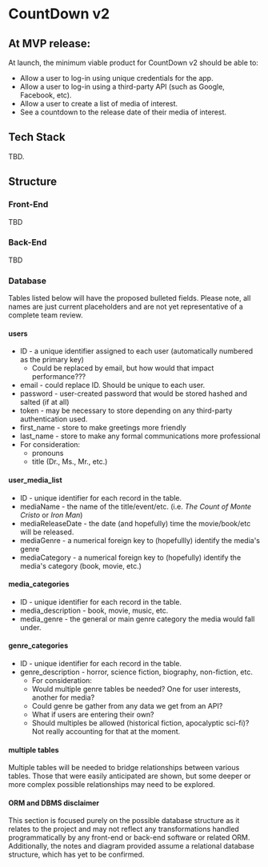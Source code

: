 # CountDown v2

## At MVP release:
At launch, the minimum viable product for CountDown v2 should be able to:
* Allow a user to log-in using unique credentials for the app.
* Allow a user to log-in using a third-party API (such as Google, Facebook, etc).
* Allow a user to create a list of media of interest.
* See a countdown to the release date of their media of interest.

## Tech Stack
TBD.

## Structure
### Front-End
TBD
### Back-End
TBD
### Database
Tables listed below will have the proposed bulleted fields. Please note, all names are just current placeholders and are not yet representative of a complete team review.
#### users
* ID - a unique identifier assigned to each user (automatically numbered as the primary key)
    * Could be replaced by email, but how would that impact performance???
* email - could replace ID. Should be unique to each user.
* password - user-created password that would be stored hashed and salted (if at all)
* token - may be necessary to store depending on any third-party authentication used.
* first_name - store to make greetings more friendly
* last_name - store to make any formal communications more professional
* For consideration:
    * pronouns
    * title (Dr., Ms., Mr., etc.)

#### user_media_list
* ID - unique identifier for each record in the table.
* mediaName - the name of the title/event/etc. (i.e. *The Count of Monte Cristo* or *Iron Man*)
* mediaReleaseDate - the date (and hopefully) time the movie/book/etc will be released.
* mediaGenre - a numerical foreign key to (hopefullly) identify the media's genre
* mediaCategory - a numerical foreign key to (hopefully) identify the media's category (book, movie, etc.)

#### media_categories
* ID - unique identifier for each record in the table.
* media_description - book, movie, music, etc.
* media_genre - the general or main genre category the media would fall under.

#### genre_categories
* ID - unique identifier for each record in the table.
* genre_description - horror, science fiction, biography, non-fiction, etc.
    * For consideration:
    * Would multiple genre tables be needed? One for user interests, another for media?
    * Could genre be gather from any data we get from an API?
    * What if users are entering their own?
    * Should multiples be allowed (historical fiction, apocalyptic sci-fi)? Not really accounting for that at the moment.

#### multiple tables
Multiple tables will be needed to bridge relationships between various tables. Those that were easily anticipated are shown, but some deeper or more complex possible relationships may need to be explored.

#### ORM and DBMS disclaimer
This section is focused purely on the possible database structure as it relates to the project and may not reflect any transformations handled programmatically by any front-end or back-end software or related ORM. Additionally, the notes and diagram provided assume a relational database structure, which has yet to be confirmed.